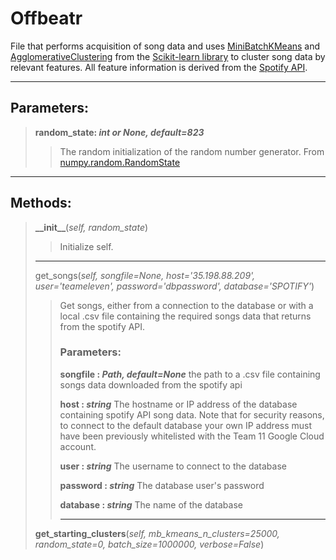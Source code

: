# Offbeatr

File that performs acquisition of song data and uses [MiniBatchKMeans](https://scikit-learn.org/stable/modules/generated/sklearn.cluster.MiniBatchKMeans.html) and [AgglomerativeClustering](https://scikit-learn.org/stable/index.html) from the [Scikit-learn library](https://scikit-learn.org/stable/modules/generated/sklearn.cluster.AgglomerativeClustering.html) to cluster song data by relevant features. All feature information is derived from the [Spotify API](https://developer.spotify.com/).

---

## Parameters:

>**random_state: *int or None, default=823***
>>The random initialization of the random number generator. From [numpy.random.RandomState](https://docs.scipy.org/doc/numpy-1.15.0/reference/generated/numpy.random.RandomState.html)

---

## Methods:

>**\_\_init\_\_**(*self, random_state*)
>>Initialize self.
>---
>get\_songs(*self, songfile=None, host='35.198.88.209', user='teameleven', password='dbpassword', database='SPOTIFY'*)
>>Get songs, either from a connection to the database or with a local .csv file containing the required songs data that returns from the spotify API.
>>
>>### Parameters:
>>
>>**songfile : *Path, default=None***
>>    the path to a .csv file containing songs data downloaded from the spotify api
>>
>>**host : *string***
>>    The hostname or IP address of the database containing spotify API song data. Note that for security reasons, to connect to the default database your own IP address must have been previously whitelisted with the Team 11 Google Cloud account. 
>>
>>**user : *string***
>>    The username to connect to the database
>>
>>**password : *string***
>>    The database user's password
>>
>>**database : *string***
>>    The name of the database
>>
>>---
>**get\_starting\_clusters**(*self, mb_kmeans_n_clusters=25000, random_state=0, batch_size=1000000, verbose=False*)

